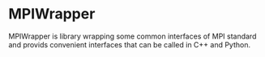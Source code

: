 # MPIWrapper
MPIWrapper is library wrapping some common interfaces of MPI standard and provids convenient interfaces that can be called in C++ and Python.


